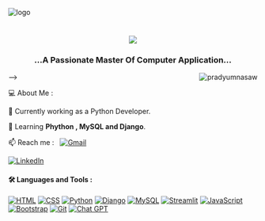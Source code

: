 ![logo](https://github.com/pradyumna_saw/PradyumnaSawblob/main/dev.gif)
<h1 align="center">
    <img src="https://readme-typing-svg.herokuapp.com/?font=Righteous&size=35&center=true&vCenter=true&width=500&height=70&duration=4000&lines=Hi+👋,+I'm+Pradyumna+Saw;" />
</h1>


<h3 align="center">...A Passionate Master Of Computer Application...</h3>



<img align="right" src="https://github-readme-stats.vercel.app/api/top-langs?username=pradyumnasaw&show_icons=true&theme=tokyonight&hide_border=true&cache_seconds=1800&locale=en&layout=compact" alt="pradyumnasaw" />-->
<p align="left">💻  About Me : </p>
🔭 Currently working as a Python Developer.

🌱 Learning **Phython , MySQL and Django**.

📫 Reach me : &nbsp;
  <a href="mailto:mail2pradyumnasaw@gmail.com">
  <img src="https://img.shields.io/badge/Gmail-cyan?style=for-the-badge&logo=gmail&logoColor=red" alt="Gmail" />
</a>

<a href="https://www.linkedin.com/in/pradyumna-saw-9217b5243/" target="_blank">
  <img src="https://img.shields.io/badge/LinkedIn-pink?style=for-the-badge&logo=linkedin&logoColor=black" alt="LinkedIn" />
</a>


<h4 align="left">🛠️ Languages and Tools :</h4>

[![HTML](https://img.shields.io/badge/HTML-E34F26?style=for-the-badge&logo=html5&logoColor=white)](https://developer.mozilla.org/en-US/docs/Web/HTML)
[![CSS](https://img.shields.io/badge/CSS-1572B6?style=for-the-badge&logo=css3&logoColor=white)](https://developer.mozilla.org/en-US/docs/Web/CSS)
[![Python](https://img.shields.io/badge/Python-white?style=for-the-badge&logo=python&logoColor=blue)](https://www.python.org/)
[![Django](https://img.shields.io/badge/Django-3776ab?style=for-the-badge&logo=django&logoColor=yellow)](https://docs.djangoproject.com/en/5.1/)
[![MySQL](https://img.shields.io/badge/MySQL-E34F26?style=for-the-badge&logo=mysql&logoColor=black)](https://dev.mysql.com/doc/)
[![Streamlit](https://img.shields.io/badge/Streamlit-F7DF1E?style=for-the-badge&logo=streamlit&logoColor=black)](https://docs.streamlit.io/)
[![JavaScript](https://img.shields.io/badge/JavaScript-pink?style=for-the-badge&logo=javascript&logoColor=black)](https://developer.mozilla.org/en-US/docs/Web/JavaScript)
[![Bootstrap](https://img.shields.io/badge/Bootstrap-7952B3?style=for-the-badge&logo=bootstrap&logoColor=white)](https://getbootstrap.com/)
[![Git](https://img.shields.io/badge/Git-F05032?style=for-the-badge&logo=git&logoColor=white)](https://git-scm.com/)
[![Chat GPT](https://img.shields.io/badge/Chat_GPT-000000?style=for-the-badge&logo=openai&logoColor=white)](https://chat.openai.com/)
